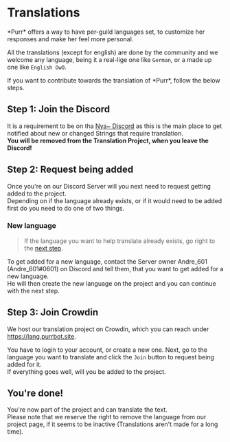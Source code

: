 # Translations
\*Purr* offers a way to have per-guild languages set, to customize her responses and make her feel more personal.

All the translations (except for english) are done by the community and we welcome any language, being it a real-lige one like `German`, or a made up one like `English OwO`.

If you want to contribute towards the translation of \*Purr*, follow the below steps.

## Step 1: Join the Discord
It is a requirement to be on tha [Nya~ Discord](https://purrbot.site/discord) as this is the main place to get notified about new or changed Strings that require translation.  
**You will be removed from the Translation Project, when you leave the Discord!**

## Step 2: Request being added
Once you're on our Discord Server will you next need to request getting added to the project.  
Depending on if the language already exists, or if it would need to be added first do you need to do one of two things.

### New language
> If the language you want to help translate already exists, go right to the [next step](#step-3-join-crowdin).

To get added for a new language, contact the Server owner Andre_601 (Andre_601#0601) on Discord and tell them, that you want to get added for a new language.  
He will then create the new language on the project and you can continue with the next step.

## Step 3: Join Crowdin
We host our translation project on Crowdin, which you can reach under https://lang.purrbot.site.

You have to login to your account, or create a new one. Next, go to the language you want to translate and click the `Join` button to request being added for it.  
If everything goes well, will you be added to the project.

## You're done!
You're now part of the project and can translate the text.  
Please note that we reserve the right to remove the language from our project page, if it seems to be inactive (Translations aren't made for a long time).